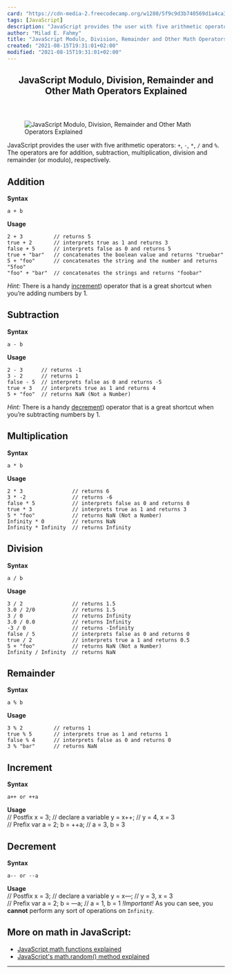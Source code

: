 ```yaml
---
card: "https://cdn-media-2.freecodecamp.org/w1280/5f9c9d3b740569d1a4ca369f.jpg"
tags: [JavaScript]
description: "JavaScript provides the user with five arithmetic operators:"
author: "Milad E. Fahmy"
title: "JavaScript Modulo, Division, Remainder and Other Math Operators Explained"
created: "2021-08-15T19:31:01+02:00"
modified: "2021-08-15T19:31:01+02:00"
---
```

<div class="site-wrapper">
<main id="site-main" class="site-main outer">
<div class="inner">
<article class="post-full post tag-javascript tag-math tag-toothbrush ">
<header class="post-full-header">
<h1 class="post-full-title">JavaScript Modulo, Division, Remainder and Other Math Operators Explained</h1>
</header>
<figure class="post-full-image">
<picture>
<source media="(max-width: 700px)" sizes="1px" srcset="data:image/gif;base64,R0lGODlhAQABAIAAAAAAAP///yH5BAEAAAAALAAAAAABAAEAAAIBRAA7 1w">
<source media="(min-width: 701px)" sizes="(max-width: 800px) 400px,
(max-width: 1170px) 700px,
1400px" srcset="https://cdn-media-2.freecodecamp.org/w1280/5f9c9d3b740569d1a4ca369f.jpg 300w,
https://cdn-media-2.freecodecamp.org/w1280/5f9c9d3b740569d1a4ca369f.jpg 600w,
https://cdn-media-2.freecodecamp.org/w1280/5f9c9d3b740569d1a4ca369f.jpg 1000w,
https://cdn-media-2.freecodecamp.org/w1280/5f9c9d3b740569d1a4ca369f.jpg 2000w">
<img onerror="this.style.display='none'" src="https://cdn-media-2.freecodecamp.org/w1280/5f9c9d3b740569d1a4ca369f.jpg" alt="JavaScript Modulo, Division, Remainder and Other Math Operators Explained">
</picture>
</figure>
<section class="post-full-content">
<div class="post-content medium-migrated-article">
<p>JavaScript provides the user with five arithmetic operators: <code>+</code>, <code>-</code>, <code>*</code>, <code>/</code> and <code>%</code>. The operators are for addition, subtraction, multiplication, division and remainder (or modulo), respectively.</p>
<h2 id="addition"><strong>Addition</strong></h2>
<p><strong><strong>Syntax</strong></strong></p>
<p><code>a + b</code></p>
<p><strong><strong>Usage</strong></strong></p><pre><code class="language-text">2 + 3          // returns 5
true + 2       // interprets true as 1 and returns 3
false + 5      // interprets false as 0 and returns 5
true + "bar"   // concatenates the boolean value and returns "truebar"
5 + "foo"      // concatenates the string and the number and returns "5foo"
"foo" + "bar"  // concatenates the strings and returns "foobar"</code></pre>
<p><em>Hint:</em> There is a handy <a href="https://developer.mozilla.org/en-US/docs/Web/JavaScript/Reference/Operators/Arithmetic_Operators#Increment_(" rel="nofollow">increment</a>) operator that is a great shortcut when you’re adding numbers by 1.</p>
<h2 id="subtraction"><strong>Subtraction</strong></h2>
<p><strong><strong>Syntax</strong></strong></p>
<p><code>a - b</code></p>
<p><strong><strong>Usage</strong></strong></p><pre><code class="language-text">2 - 3      // returns -1
3 - 2      // returns 1
false - 5  // interprets false as 0 and returns -5
true + 3   // interprets true as 1 and returns 4
5 + "foo"  // returns NaN (Not a Number)</code></pre>
<p><em>Hint:</em> There is a handy <a href="https://developer.mozilla.org/en-US/docs/Web/JavaScript/Reference/Operators/Arithmetic_Operators#Decrement_(--" rel="nofollow">decrement</a>) operator that is a great shortcut when you’re subtracting numbers by 1.</p>
<h2 id="multiplication"><strong>Multiplication</strong></h2>
<p><strong><strong>Syntax</strong></strong></p>
<p><code>a * b</code></p>
<p><strong><strong>Usage</strong></strong></p><pre><code class="language-text">2 * 3                // returns 6
3 * -2               // returns -6
false * 5            // interprets false as 0 and returns 0
true * 3             // interprets true as 1 and returns 3
5 * "foo"            // returns NaN (Not a Number)
Infinity * 0         // returns NaN
Infinity * Infinity  // returns Infinity</code></pre>
<h2 id="division"><strong>Division</strong></h2>
<p><strong><strong>Syntax</strong></strong></p>
<p><code>a / b</code></p>
<p><strong><strong>Usage</strong></strong></p><pre><code class="language-text">3 / 2                // returns 1.5
3.0 / 2/0            // returns 1.5
3 / 0                // returns Infinity
3.0 / 0.0            // returns Infinity
-3 / 0               // returns -Infinity
false / 5            // interprets false as 0 and returns 0
true / 2             // interprets true a 1 and returns 0.5
5 + "foo"            // returns NaN (Not a Number)
Infinity / Infinity  // returns NaN</code></pre>
<h2 id="remainder"><strong>Remainder</strong></h2>
<p><strong><strong>Syntax</strong></strong></p>
<p><code>a % b</code></p>
<p><strong><strong>Usage</strong></strong></p><pre><code class="language-text">3 % 2          // returns 1
true % 5       // interprets true as 1 and returns 1
false % 4      // interprets false as 0 and returns 0
3 % "bar"      // returns NaN</code></pre>
<h2 id="increment"><strong>Increment</strong></h2>
<p><strong><strong>Syntax</strong></strong></p>
<p><code>a++ or ++a</code></p>
<p><strong><strong>Usage</strong></strong><br>// Postfix x = 3; // declare a variable y = x++; // y = 4, x = 3<br>// Prefix var a = 2; b = ++a; // a = 3, b = 3</p>
<h2 id="decrement"><strong>Decrement</strong></h2>
<p><strong><strong>Syntax</strong></strong></p>
<p><code>a-- or --a</code></p>
<p><strong><strong>Usage</strong></strong><br>// Postfix x = 3; // declare a variable y = x—; // y = 3, x = 3<br>// Prefix var a = 2; b = —a; // a = 1, b = 1 <em>!Important!</em> As you can see, you <strong><strong>cannot</strong></strong> perform any sort of operations on <code>Infinity</code>.</p>
<h2 id="more-on-math-in-javascript-">More on math in JavaScript:</h2>
<ul>
<li><a href="/news/math-in-javascript/">JavaScript math functions explained</a></li>
<li><a href="/news/p/b988fbe9-a282-435b-8df0-71eb9193ad5c/">JavaScript's math.random() method explained</a></li>
</ul>
</div>
<hr>
</section>
</article>
</div>
</main>
</div>
<!-- Google Tag Manager (noscript) -->
<!-- End Google Tag Manager (noscript) -->
